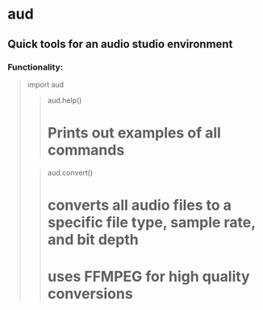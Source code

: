# aud

## Quick tools for an audio studio environment

### Functionality:
> import aud
>
>> aud.help()
>> # Prints out examples of all commands
>
>> aud.convert()
>> # converts all audio files to a specific file type, sample rate, and bit depth
>> # uses FFMPEG for high quality conversions
